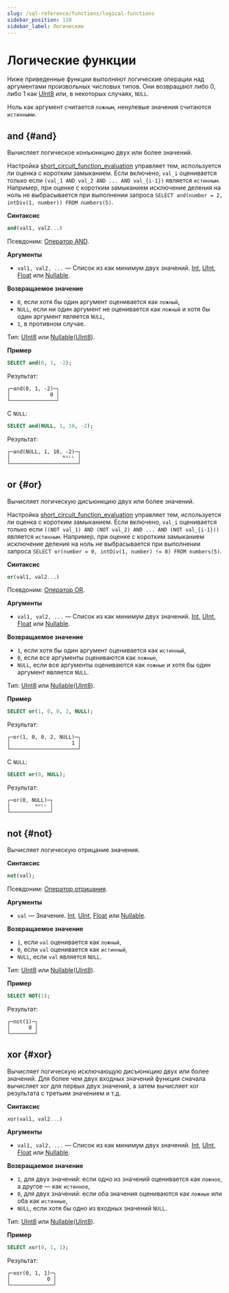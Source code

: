 ```yaml
---
slug: /sql-reference/functions/logical-functions
sidebar_position: 110
sidebar_label: Логические
---
```



# Логические функции

Ниже приведенные функции выполняют логические операции над аргументами произвольных числовых типов. Они возвращают либо 0, либо 1 как [UInt8](../data-types/int-uint.md) или, в некоторых случаях, `NULL`.

Ноль как аргумент считается `ложным`, ненулевые значения считаются `истинными`.

## and {#and}

Вычисляет логическое конъюнкцию двух или более значений.

Настройка [short_circuit_function_evaluation](/operations/settings/settings#short_circuit_function_evaluation) управляет тем, используется ли оценка с коротким замыканием. Если включено, `val_i` оценивается только если `(val_1 AND val_2 AND ... AND val_{i-1})` является `истинным`. Например, при оценке с коротким замыканием исключение деления на ноль не выбрасывается при выполнении запроса `SELECT and(number = 2, intDiv(1, number)) FROM numbers(5)`.

**Синтаксис**

``` sql
and(val1, val2...)
```

Псевдоним: [Оператор AND](../../sql-reference/operators/index.md#logical-and-operator).

**Аргументы**

- `val1, val2, ...` — Список из как минимум двух значений. [Int](../data-types/int-uint.md), [UInt](../data-types/int-uint.md), [Float](../data-types/float.md) или [Nullable](../data-types/nullable.md).

**Возвращаемое значение**

- `0`, если хотя бы один аргумент оценивается как `ложный`,
- `NULL`, если ни один аргумент не оценивается как `ложный` и хотя бы один аргумент является `NULL`,
- `1`, в противном случае.

Тип: [UInt8](../../sql-reference/data-types/int-uint.md) или [Nullable](../../sql-reference/data-types/nullable.md)([UInt8](../../sql-reference/data-types/int-uint.md)).

**Пример**

``` sql
SELECT and(0, 1, -2);
```

Результат:

``` text
┌─and(0, 1, -2)─┐
│             0 │
└───────────────┘
```

С `NULL`:

``` sql
SELECT and(NULL, 1, 10, -2);
```

Результат:

``` text
┌─and(NULL, 1, 10, -2)─┐
│                 ᴺᵁᴸᴸ │
└──────────────────────┘
```

## or {#or}

Вычисляет логическую дисъюнкцию двух или более значений.

Настройка [short_circuit_function_evaluation](/operations/settings/settings#short_circuit_function_evaluation) управляет тем, используется ли оценка с коротким замыканием. Если включено, `val_i` оценивается только если `((NOT val_1) AND (NOT val_2) AND ... AND (NOT val_{i-1}))` является `истинным`. Например, при оценке с коротким замыканием исключение деления на ноль не выбрасывается при выполнении запроса `SELECT or(number = 0, intDiv(1, number) != 0) FROM numbers(5)`.

**Синтаксис**

``` sql
or(val1, val2...)
```

Псевдоним: [Оператор OR](../../sql-reference/operators/index.md#logical-or-operator).

**Аргументы**

- `val1, val2, ...` — Список из как минимум двух значений. [Int](../data-types/int-uint.md), [UInt](../data-types/int-uint.md), [Float](../data-types/float.md) или [Nullable](../data-types/nullable.md).

**Возвращаемое значение**

- `1`, если хотя бы один аргумент оценивается как `истинный`,
- `0`, если все аргументы оцениваются как `ложные`,
- `NULL`, если все аргументы оцениваются как `ложные` и хотя бы один аргумент является `NULL`.

Тип: [UInt8](../../sql-reference/data-types/int-uint.md) или [Nullable](../../sql-reference/data-types/nullable.md)([UInt8](../../sql-reference/data-types/int-uint.md)).

**Пример**

``` sql
SELECT or(1, 0, 0, 2, NULL);
```

Результат:

``` text
┌─or(1, 0, 0, 2, NULL)─┐
│                    1 │
└──────────────────────┘
```

С `NULL`:

``` sql
SELECT or(0, NULL);
```

Результат:

``` text
┌─or(0, NULL)─┐
│        ᴺᵁᴸᴸ │
└─────────────┘
```

## not {#not}

Вычисляет логическую отрицание значения.

**Синтаксис**

``` sql
not(val);
```

Псевдоним: [Оператор отрицания](../../sql-reference/operators/index.md#logical-negation-operator).

**Аргументы**

- `val` — Значение. [Int](../data-types/int-uint.md), [UInt](../data-types/int-uint.md), [Float](../data-types/float.md) или [Nullable](../data-types/nullable.md).

**Возвращаемое значение**

- `1`, если `val` оценивается как `ложный`,
- `0`, если `val` оценивается как `истинный`,
- `NULL`, если `val` является `NULL`.

Тип: [UInt8](../../sql-reference/data-types/int-uint.md) или [Nullable](../../sql-reference/data-types/nullable.md)([UInt8](../../sql-reference/data-types/int-uint.md)).

**Пример**

``` sql
SELECT NOT(1);
```

Результат:

``` test
┌─not(1)─┐
│      0 │
└────────┘
```

## xor {#xor}

Вычисляет логическую исключающую дисъюнкцию двух или более значений. Для более чем двух входных значений функция сначала вычисляет xor для первых двух значений, а затем вычисляет xor результата с третьим значением и т.д.

**Синтаксис**

``` sql
xor(val1, val2...)
```

**Аргументы**

- `val1, val2, ...` — Список из как минимум двух значений. [Int](../data-types/int-uint.md), [UInt](../data-types/int-uint.md), [Float](../data-types/float.md) или [Nullable](../data-types/nullable.md).

**Возвращаемое значение**

- `1`, для двух значений: если одно из значений оценивается как `ложное`, а другое — как `истинное`,
- `0`, для двух значений: если оба значения оцениваются как `ложные` или оба как `истинные`,
- `NULL`, если хотя бы одно из входных значений `NULL`.

Тип: [UInt8](../../sql-reference/data-types/int-uint.md) или [Nullable](../../sql-reference/data-types/nullable.md)([UInt8](../../sql-reference/data-types/int-uint.md)).

**Пример**

``` sql
SELECT xor(0, 1, 1);
```

Результат:

``` text
┌─xor(0, 1, 1)─┐
│            0 │
└──────────────┘
```
